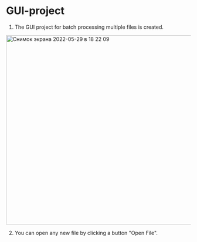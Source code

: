 # GUI-project

1) The GUI project for batch processing multiple files is created.
<img width="517" alt="Снимок экрана 2022-05-29 в 18 22 09" src="https://user-images.githubusercontent.com/100344816/170869207-36d957ab-b01c-48b9-afa0-a1e1183444e4.png">

2) You can open any new file by clicking a button "Open File".
